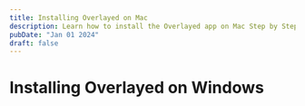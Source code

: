 ```yaml
---
title: Installing Overlayed on Mac
description: Learn how to install the Overlayed app on Mac Step by Step
pubDate: "Jan 01 2024"
draft: false 
---
```


# Installing Overlayed on Windows

